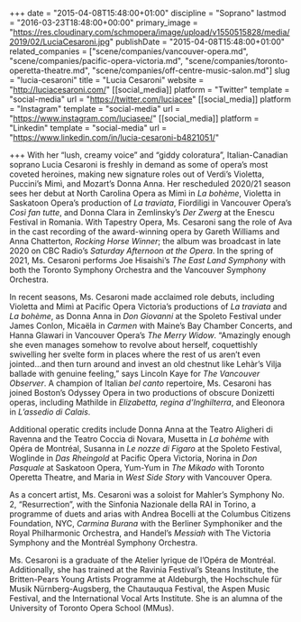+++
date = "2015-04-08T15:48:00+01:00"
discipline = "Soprano"
lastmod = "2016-03-23T18:48:00+00:00"
primary_image = "https://res.cloudinary.com/schmopera/image/upload/v1550515828/media/2019/02/LuciaCesaroni.jpg"
publishDate = "2015-04-08T15:48:00+01:00"
related_companies = ["scene/companies/vancouver-opera.md", "scene/companies/pacific-opera-victoria.md", "scene/companies/toronto-operetta-theatre.md", "scene/companies/off-centre-music-salon.md"]
slug = "lucia-cesaroni"
title = "Lucia Cesaroni"
website = "http://luciacesaroni.com/"
[[social_media]]
platform = "Twitter"
template = "social-media"
url = "https://twitter.com/luciacee"
[[social_media]]
platform = "Instagram"
template = "social-media"
url = "https://www.instagram.com/luciasee/"
[[social_media]]
platform = "Linkedin"
template = "social-media"
url = "https://www.linkedin.com/in/lucia-cesaroni-b4821051/"

+++
With her “lush, creamy voice” and “giddy coloratura”, Italian-Canadian soprano Lucia Cesaroni is freshly in demand as some of opera’s most coveted heroines, making new signature roles out of Verdi’s Violetta, Puccini’s Mimì, and Mozart’s Donna Anna. Her rescheduled 2020/21 season sees her debut at North Carolina Opera as Mimì in _La bohème_, Violetta in Saskatoon Opera’s production of _La traviata_, Fiordiligi in Vancouver Opera’s _Così fan tutte_, and Donna Clara in Zemlinsky’s _Der Zwerg_ at the Enescu Festival in Romania. With Tapestry Opera, Ms. Cesaroni sang the role of Ava in the cast recording of the award-winning opera by Gareth Williams and Anna Chatterton, _Rocking Horse Winner_; the album was broadcast in late 2020 on CBC Radio’s _Saturday Afternoon at the Opera_. In the spring of 2021, Ms. Cesaroni performs Joe Hisaishi’s _The East Land Symphony_ with both the Toronto Symphony Orchestra and the Vancouver Symphony Orchestra.

In recent seasons, Ms. Cesaroni made acclaimed role debuts, including Violetta and Mimì at Pacific Opera Victoria’s productions of _La traviata_ and _La bohème_, as Donna Anna in _Don Giovanni_ at the Spoleto Festival under James Conlon, Micaëla in _Carmen_ with Maine’s Bay Chamber Concerts, and Hanna Glawari in Vancouver Opera’s _The Merry Widow_. “Amazingly enough she even manages somehow to revolve about herself, coquettishly swivelling her svelte form in places where the rest of us aren’t even jointed...and then turn around and invest an old chestnut like Lehàr’s Vilja ballade with genuine feeling,” says Lincoln Kaye for _The Vancouver Observer_. A champion of Italian _bel canto_ repertoire, Ms. Cesaroni has joined Boston’s Odyssey Opera in two productions of obscure Donizetti operas, including Mathilde in _Elizabetta, regina d’Inghilterra_, and Eleonora in _L’assedio di Calais_.

Additional operatic credits include Donna Anna at the Teatro Aligheri di Ravenna and the Teatro Coccia di Novara, Musetta in _La bohème_ with Opéra de Montréal, Susanna in _Le nozze di Figaro_ at the Spoleto Festival, Woglinde in _Das Rheingold_ at Pacific Opera Victoria, Norina in _Don Pasquale_ at Saskatoon Opera, Yum-Yum in _The Mikado_ with Toronto Operetta Theatre, and Maria in _West Side Story_ with Vancouver Opera.

As a concert artist, Ms. Cesaroni was a soloist for Mahler’s Symphony No. 2, “Resurrection”, with the Sinfonia Nazionale della RAI in Torino, a programme of duets and arias with Andrea Bocelli at the Columbus Citizens Foundation, NYC, _Carmina Burana_ with the Berliner Symphoniker and the Royal Philharmonic Orchestra, and Handel’s _Messiah_ with The Victoria Symphony and the Montréal Symphony Orchestra.

Ms. Cesaroni is a graduate of the Atelier lyrique de l’Opéra de Montréal. Additionally, she has trained at the Ravinia Festival’s Steans Institute, the Britten-Pears Young Artists Programme at Aldeburgh, the Hochschule für Musik Nürnberg-Augsberg, the Chautauqua Festival, the Aspen Music Festival, and the International Vocal Arts Institute. She is an alumna of the University of Toronto Opera School (MMus).